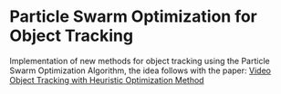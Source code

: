# Particle Swarm Optimization for Object Tracking

Implementation of new methods for object tracking using the Particle Swarm Optimization Algorithm, the idea follows with the paper: 
[Video Object Tracking with Heuristic Optimization Method](https://scholar.google.com/citations?view_op=view_citation&hl=zh-TW&user=yG__IdQAAAAJ&cstart=20&pagesize=80&citation_for_view=yG__IdQAAAAJ:L8Ckcad2t8MC)
